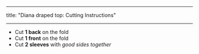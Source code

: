 - - -
title: "Diana draped top: Cutting Instructions"
- - -

- Cut **1 back** on the fold
- Cut **1 front** on the fold
- Cut **2 sleeves** with _good sides together_
